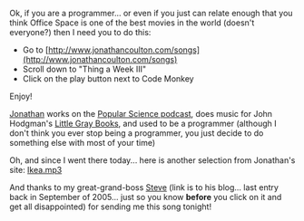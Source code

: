 Ok, if you are a programmer... or even if you just can relate enough that you think Office Space is one of the best movies in the world (doesn't everyone?) then I need you to do this:

  * Go to [http://www.jonathancoulton.com/songs](http://www.jonathancoulton.com/songs)
  * Scroll down to "Thing a Week III"
  * Click on the play button next to Code Monkey

Enjoy!

[Jonathan](http://www.jonathancoulton.com/) works on the [Popular Science podcast](http://phobos.apple.com/WebObjects/MZStore.woa/wa/viewPodcast?id=154114341), does music for John Hodgman's [Little Gray Books](http://www.littlegraybooks.com/), and used to be a programmer (although I don't think you ever stop being a programmer, you just decide to do something else with most of your time)

Oh, and since I went there today... here is another selection from Jonathan's site: [Ikea.mp3](http://www.jonathancoulton.com/mp3/Ikea.mp3)

And thanks to my great-grand-boss [Steve](http://blogs.msdn.com/scellini/) (link is to his blog... last entry back in September of 2005... just so you know **before** you click on it and get all disappointed) for sending me this song tonight!